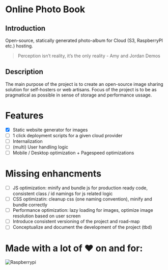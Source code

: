 # Online Photo Book

## Introduction 

Open-source, statically generated photo-album for Cloud (S3, RaspberryPI etc.) hosting.

> Perception isn’t reality, it’s the only reality - Amy and Jordan Demos

## Description

The main purpose of the project is to create an open-source image sharing solution for self-hosters or web artisans.
Focus of the project is to be as pragmatical as possible in sense of storage and performance ussage.

# Features

- [x] Static website generator for images
- [ ] 1 click deployment scripts for a given cloud provider
- [ ] Internalization
- [ ] (multi) User handling logic
- [ ] Mobile / Desktop optimization + Pagespeed optimizations

# Missing enhancments
- [ ] JS optimization: minify and bundle js for production ready code, consistent class / id namings for js related logic
- [ ] CSS optimizatin: cleanup css (one naming convention), minify and bundle correctly
- [ ] Performance optimization: lazy loading for images, optimize image resolution based on user screen
- [ ] Introduce consistent versioning of the project and road-map
- [ ] Conceptualize and document the development of the project (tbd)

# Made with a lot of :heart: on and for: 

![Raspberrypi](https://tinyurl.com/yb76rgo9)